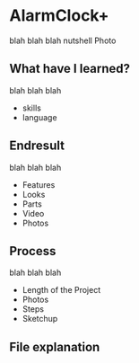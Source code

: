 # AlarmClock+
blah blah blah nutshell
Photo

## What have I learned?
blah blah blah
- skills
- language

## Endresult
blah blah blah
- Features
- Looks
- Parts
- Video
- Photos

## Process
blah blah blah
- Length of the Project
- Photos
- Steps
- Sketchup

## File explanation
